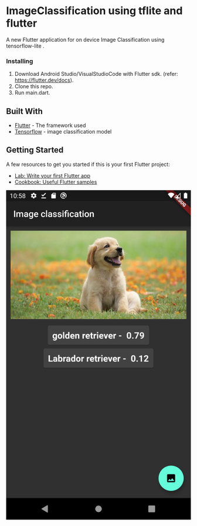 # ImageClassification using tflite and flutter

A new Flutter application for on device Image Classification using tensorflow-lite . 


### Installing

1. Download Android Studio/VisualStudioCode with Flutter sdk.  (refer: https://flutter.dev/docs). 
2. Clone this repo.
3. Run main.dart.


## Built With

* [Flutter](https://flutter.dev/) - The framework used
* [Tensorflow](https://www.tensorflow.org/) - image classification model 


## Getting Started
A few resources to get you started if this is your first Flutter project:

- [Lab: Write your first Flutter app](https://flutter.dev/docs/get-started/codelab)
- [Cookbook: Useful Flutter samples](https://flutter.dev/docs/cookbook)

![](c.png)
